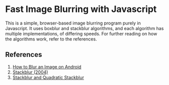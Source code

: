 # Fast Image Blurring with Javascript 

This is a simple, browser-based image blurring program purely in Javascript. It uses boxblur and stackblur algorithms, and each algorithm has multiple implementations, of differing speeds. For further reading on how the algorithms work, refer to the references.

## References

  1. [How to Blur an Image on Android](https://medium.com/mobile-app-development-publication/blurring-image-algorithm-example-in-android-cec81911cd5e)
  2. [Stackblur (2004)](https://underdestruction.com/2004/02/25/stackblur-2004/)
  3. [Stackblur and Quadratic Stackblur](https://observablehq.com/@jobleonard/mario-klingemans-stackblur)
